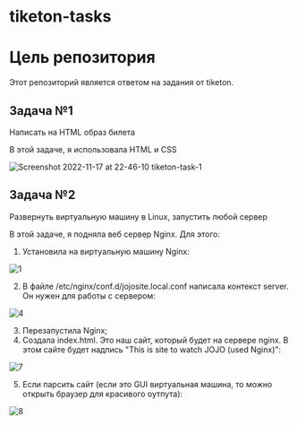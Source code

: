 # tiketon-tasks

Цель репозитория
======
Этот репозиторий является ответом на задания от tiketon.

Задача №1
------
  Написать на HTML образ билета

В этой задаче, я использовала HTML и CSS

![Screenshot 2022-11-17 at 22-46-10 tiketon-task-1](https://user-images.githubusercontent.com/53466808/202507424-70ea3753-0990-4e00-aa74-557f72297bd9.png)

Задача №2
------
Развернуть виртуальную машину в Linux, запустить любой сервер

В этой задаче, я подняла веб сервер Nginx. Для этого:
1. Установила на виртуальную машину Nginx:

![1](https://user-images.githubusercontent.com/53466808/202527105-1636c968-0f56-4dc8-b754-2e7da315e92b.png)

2. В файле /etc/nginx/conf.d/jojosite.local.conf написала контекст server. Он нужен для работы с сервером:

![4](https://user-images.githubusercontent.com/53466808/202527838-66b6ccaa-e790-4c71-9e3e-eee93c2f5fa7.png)

3. Перезапустила Nginx;
4. Создала index.html. Это наш сайт, который будет на сервере nginx. В этом сайте будет надпись "This is site to watch JOJO (used Nginx)":

![7](https://user-images.githubusercontent.com/53466808/202529533-780d212e-5033-4864-afe6-63cecec3e315.png)

5. Если парсить сайт (если это GUI виртуальная машина, то можно открыть браузер для красивого оутпута):

![8](https://user-images.githubusercontent.com/53466808/202529805-2de64fa4-b744-4337-96fa-09ab514de275.png)

